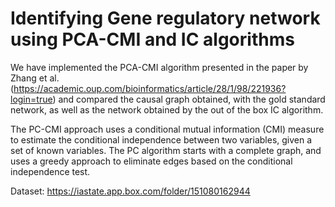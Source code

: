 # Identifying Gene regulatory network using PCA-CMI and IC algorithms

We have implemented the PCA-CMI algorithm presented in the paper by Zhang et al. (https://academic.oup.com/bioinformatics/article/28/1/98/221936?login=true) and compared the causal graph obtained, with the gold standard network, as well as the network obtained by the out of the box IC algorithm.

The PC-CMI approach uses a conditional mutual information (CMI) measure to estimate the conditional independence between two variables, given a set of known variables. The PC algorithm starts with a complete graph, and uses a greedy approach to eliminate edges based on the conditional independence test.


Dataset: https://iastate.app.box.com/folder/151080162944

